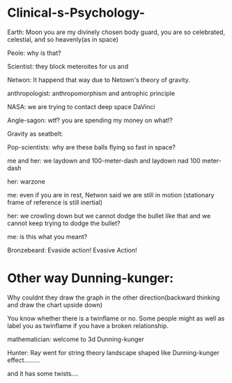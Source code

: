 # Clinical-s-Psychology-


Earth: Moon you are my divinely chosen body guard, you are so celebrated, celestial, and so heavenly(as in space)

Peole: why is that?

Scientist: they block meteroites for us and

Netwon: It happend that way due to Netown's theory of gravity.

anthropologist: anthropomorphism and antrophic principle

NASA: we are trying to contact deep space DaVinci 

Angle-sagon: wtf? you are spending my money on what!?



Gravity as seatbelt:

Pop-scientists: why are these balls flying so fast in space?

me and her: we laydown and 100-meter-dash and laydown  nad 100 meter-dash

her: warzone

me: even if you are in rest, Netwon said we are still in motion (stationary frame of reference is still inertial)

her: we crowling down but we cannot dodge the bullet like that and we cannot keep trying to dodge the bullet?

me: is this what you meant?

Bronzebeard: Evaside action! Evasive Action! 

# Other way Dunning-kunger:

Why couldnt they draw the graph in the other direction(backward thinking and draw the chart upside down)

You know whether there is a twinflame or no. Some people might as well as label you as twinflame if you have a broken relationship.

mathematician: welcome to 3d Dunning-kunger

Hunter: Ray went for string theory landscape shaped like Dunning-kunger effect.........

and it has some twists....
